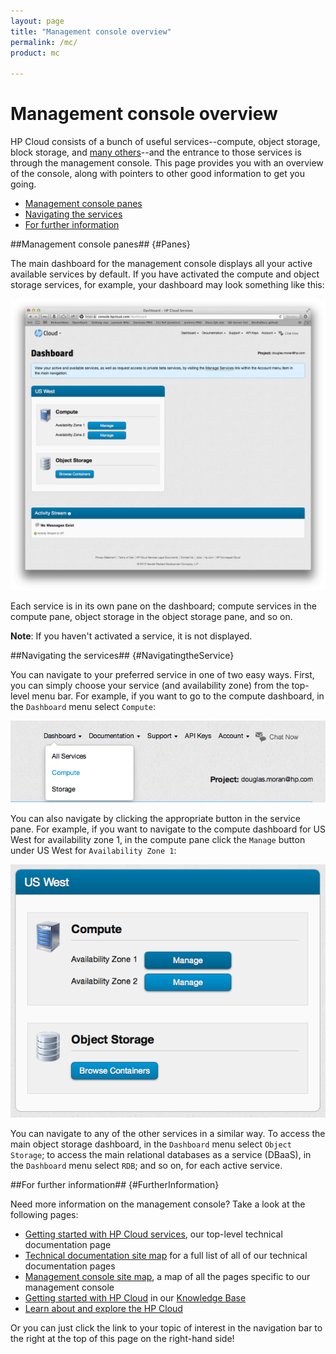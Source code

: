 ```yaml
---
layout: page
title: "Management console overview"
permalink: /mc/
product: mc

---
```

# Management console overview

HP Cloud consists of a bunch of useful services--compute, object storage, block storage, and [many others](blah)--and the entrance to those services is through the management console.  This page provides you with an overview of the console, along with pointers to other good information to get you going.

* [Management console panes](#Panes)
* [Navigating the services](#NavigatingtheService)
* [For further information](#FurtherInformation)

##Management console panes## {#Panes}

The main dashboard for the management console displays all your active available services by default.  If you have activated the compute and object storage services, for example, your dashboard may look something like this:

<img src="media/main-dash.png" width="580" alt="" />

Each service is in its own pane on the dashboard; compute services in the compute pane, object storage in the object storage pane, and so on. 

**Note**:  If you haven't activated a service, it is not displayed.

##Navigating the services## {#NavigatingtheService}

You can navigate to your preferred service in one of two easy ways.  First, you can simply choose your service (and availability zone) from the top-level menu bar.  For example, if you want to go to the compute dashboard, in the `Dashboard` menu select `Compute`:

<img src="media/main-dash-compute-menu-detail.png" alt="" />

You can also navigate by clicking the appropriate button in the service pane.  For example, if you want to navigate to the compute dashboard for US West for availability zone 1, in the compute pane click the `Manage` button under US West for `Availability Zone 1`:

<img src="media/main-dash-compute-az1.png" alt="" />

You can navigate to any of the other services in a similar way.  To access the main object storage dashboard, in the `Dashboard` menu select `Object Storage`; to access the main relational databases as a service (DBaaS), in the `Dashboard` menu select `RDB`; and so on, for each active service.

##For further information## {#FurtherInformation}

Need more information on the management console?  Take a look at the following pages:

* [Getting started with HP Cloud services](https://docs.hpcloud.com), our top-level technical documentation page
* [Technical documentation site map](/sitemap/) for a full list of all of our technical documentation pages
* [Management console site map](/mc/sitemap/), a map of all the pages specific to our management console
* [Getting started with HP Cloud](https://community.hpcloud.com/article/getting-started-guide) in our [Knowledge Base](https://community.hpcloud.com/)
* [Learn about and explore the HP Cloud](https://www.hpcloud.com/learn)

Or you can just click the link to your topic of interest in the navigation bar to the right at the top of this page on the right-hand side!
